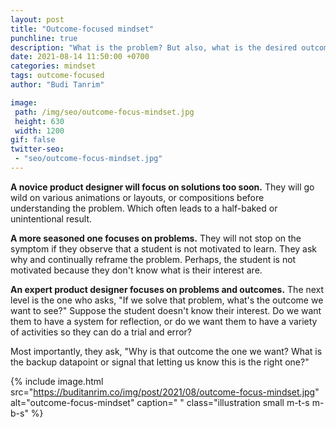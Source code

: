 ```yaml
---
layout: post
title: "Outcome-focused mindset"
punchline: true
description: "What is the problem? But also, what is the desired outcome?"
date: 2021-08-14 11:50:00 +0700
categories: mindset
tags: outcome-focused
author: "Budi Tanrim"

image:
 path: /img/seo/outcome-focus-mindset.jpg
 height: 630
 width: 1200
gif: false
twitter-seo: 
 - "seo/outcome-focus-mindset.jpg"
---
```


**A novice product designer will focus on solutions too soon.** They will go wild on various animations or layouts, or compositions before understanding the problem. Which often leads to a half-baked or unintentional result.

**A more seasoned one focuses on problems.** They will not stop on the symptom if they observe that a student is not motivated to learn. They ask why and continually reframe the problem. Perhaps, the student is not motivated because they don't know what is their interest are.

**An expert product designer focuses on problems and outcomes.** The next level is the one who asks, "If we solve that problem, what's the outcome we want to see?" Suppose the student doesn't know their interest. Do we want them to have a system for reflection, or do we want them to have a variety of activities so they can do a trial and error?

Most importantly, they ask, "Why is that outcome the one we want? What is the backup datapoint or signal that letting us know this is the right one?"

{% include image.html 
src="https://buditanrim.co/img/post/2021/08/outcome-focus-mindset.jpg" 
alt="outcome-focus-mindset" 
caption=" "
class="illustration small m-t-s m-b-s" %}
